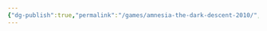 ```yaml
---
{"dg-publish":true,"permalink":"/games/amnesia-the-dark-descent-2010/","tags":["games"],"created":"2024-07-25","updated":"2024-10-29"}
---
```


